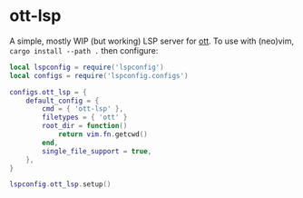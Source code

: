 # ott-lsp

A simple, mostly WIP (but working) LSP server for [ott]. To use with (neo)vim,
`cargo install --path .` then configure:

```lua
local lspconfig = require('lspconfig')
local configs = require('lspconfig.configs')

configs.ott_lsp = {
    default_config = {
        cmd = { 'ott-lsp' },
        filetypes = { 'ott' }
        root_dir = function()
            return vim.fn.getcwd()
        end,
        single_file_support = true,
    },
}

lspconfig.ott_lsp.setup()
```

[ott]: https://github.com/ott-lang/ott
